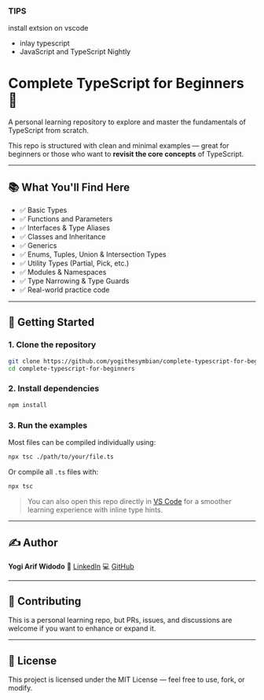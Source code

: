 ### TIPS 

install extsion on vscode 
- inlay typescript
- JavaScript and TypeScript Nightly


# Complete TypeScript for Beginners 🚀

A personal learning repository to explore and master the fundamentals of TypeScript from scratch.

This repo is structured with clean and minimal examples — great for beginners or those who want to **revisit the core concepts** of TypeScript.

---

## 📚 What You'll Find Here

- ✅ Basic Types
- ✅ Functions and Parameters
- ✅ Interfaces & Type Aliases
- ✅ Classes and Inheritance
- ✅ Generics
- ✅ Enums, Tuples, Union & Intersection Types
- ✅ Utility Types (Partial, Pick, etc.)
- ✅ Modules & Namespaces
- ✅ Type Narrowing & Type Guards
- ✅ Real-world practice code

---

## 🚀 Getting Started

### 1. Clone the repository

```bash
git clone https://github.com/yogithesymbian/complete-typescript-for-beginners.git
cd complete-typescript-for-beginners
````

### 2. Install dependencies

```bash
npm install
```

### 3. Run the examples

Most files can be compiled individually using:

```bash
npx tsc ./path/to/your/file.ts
```

Or compile all `.ts` files with:

```bash
npx tsc
```

> You can also open this repo directly in [VS Code](https://code.visualstudio.com/) for a smoother learning experience with inline type hints.

---

## ✍️ Author

**Yogi Arif Widodo**
📎 [LinkedIn](https://www.linkedin.com/in/yogiarifwidodo/)
💻 [GitHub](https://github.com/yogithesymbian)

---

## 🤝 Contributing

This is a personal learning repo, but PRs, issues, and discussions are welcome if you want to enhance or expand it.

---

## 📜 License

This project is licensed under the MIT License — feel free to use, fork, or modify.
